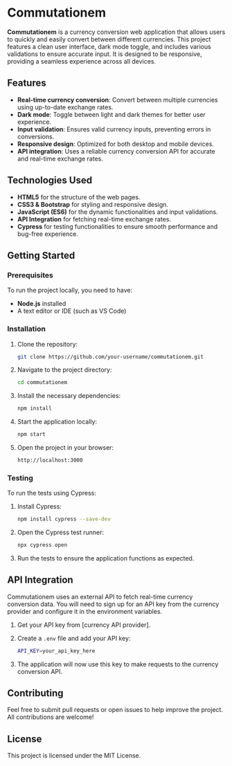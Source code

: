 # Commutationem

**Commutationem** is a currency conversion web application that allows users to quickly and easily convert between different currencies. This project features a clean user interface, dark mode toggle, and includes various validations to ensure accurate input. It is designed to be responsive, providing a seamless experience across all devices.

## Features

- **Real-time currency conversion**: Convert between multiple currencies using up-to-date exchange rates.
- **Dark mode**: Toggle between light and dark themes for better user experience.
- **Input validation**: Ensures valid currency inputs, preventing errors in conversions.
- **Responsive design**: Optimized for both desktop and mobile devices.
- **API integration**: Uses a reliable currency conversion API for accurate and real-time exchange rates.

## Technologies Used

- **HTML5** for the structure of the web pages.
- **CSS3 & Bootstrap** for styling and responsive design.
- **JavaScript (ES6)** for the dynamic functionalities and input validations.
- **API Integration** for fetching real-time exchange rates.
- **Cypress** for testing functionalities to ensure smooth performance and bug-free experience.

## Getting Started

### Prerequisites

To run the project locally, you need to have:

- **Node.js** installed
- A text editor or IDE (such as VS Code)

### Installation

1. Clone the repository:

   ```bash
   git clone https://github.com/your-username/commutationem.git
   ```

2. Navigate to the project directory:

   ```bash
   cd commutationem
   ```

3. Install the necessary dependencies:

   ```bash
   npm install
   ```

4. Start the application locally:

   ```bash
   npm start
   ```

5. Open the project in your browser:

   ```bash
   http://localhost:3000
   ```

### Testing

To run the tests using Cypress:

1. Install Cypress:

   ```bash
   npm install cypress --save-dev
   ```

2. Open the Cypress test runner:

   ```bash
   npx cypress open
   ```

3. Run the tests to ensure the application functions as expected.

## API Integration

Commutationem uses an external API to fetch real-time currency conversion data. You will need to sign up for an API key from the currency provider and configure it in the environment variables.

1. Get your API key from [currency API provider].
2. Create a `.env` file and add your API key:

   ```bash
   API_KEY=your_api_key_here
   ```

3. The application will now use this key to make requests to the currency conversion API.

## Contributing

Feel free to submit pull requests or open issues to help improve the project. All contributions are welcome!

## License

This project is licensed under the MIT License.
